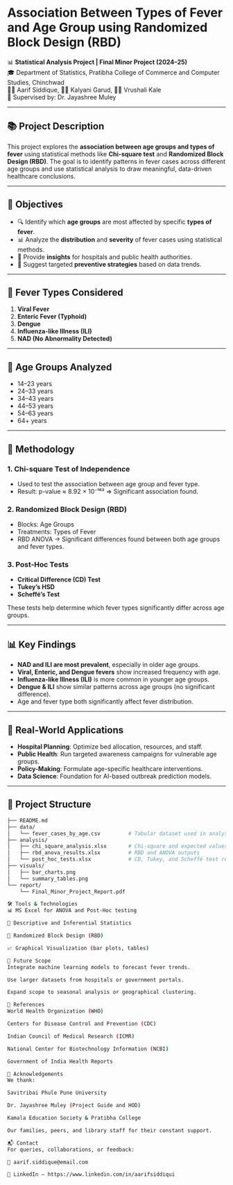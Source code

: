 # Association Between Types of Fever and Age Group using Randomized Block Design (RBD)

📊 **Statistical Analysis Project | Final Minor Project (2024–25)**  
🎓 Department of Statistics, Pratibha College of Commerce and Computer Studies, Chinchwad  
👨‍🎓 Aarif Siddique, 👩‍🎓 Kalyani Garud, 👩‍🎓 Vrushali Kale  
📘 Supervised by: Dr. Jayashree Muley

---

## 📚 Project Description

This project explores the **association between age groups and types of fever** using statistical methods like **Chi-square test** and **Randomized Block Design (RBD)**. The goal is to identify patterns in fever cases across different age groups and use statistical analysis to draw meaningful, data-driven healthcare conclusions.

---

## 🎯 Objectives

- 🔍 Identify which **age groups** are most affected by specific **types of fever**.
- 📊 Analyze the **distribution** and **severity** of fever cases using statistical methods.
- 🏥 Provide **insights** for hospitals and public health authorities.
- 🧪 Suggest targeted **preventive strategies** based on data trends.

---

## 🦠 Fever Types Considered

1. **Viral Fever**
2. **Enteric Fever (Typhoid)**
3. **Dengue**
4. **Influenza-like Illness (ILI)**
5. **NAD (No Abnormality Detected)**

---

## 👥 Age Groups Analyzed

- 14–23 years  
- 24–33 years  
- 34–43 years  
- 44–53 years  
- 54–63 years  
- 64+ years

---

## 🧪 Methodology

### 1. **Chi-square Test of Independence**
- Used to test the association between age group and fever type.
- Result: p-value ≈ 8.92 × 10⁻¹⁶³ ⇒ Significant association found.

### 2. **Randomized Block Design (RBD)**
- Blocks: Age Groups
- Treatments: Types of Fever
- RBD ANOVA → Significant differences found between both age groups and fever types.

### 3. **Post-Hoc Tests**
- **Critical Difference (CD) Test**
- **Tukey’s HSD**
- **Scheffé’s Test**

These tests help determine which fever types significantly differ across age groups.

---

## 📊 Key Findings

- **NAD and ILI are most prevalent**, especially in older age groups.
- **Viral, Enteric, and Dengue fevers** show increased frequency with age.
- **Influenza-like Illness (ILI)** is more common in younger age groups.
- **Dengue & ILI** show similar patterns across age groups (no significant difference).
- Age and fever type both significantly affect fever distribution.

---

## 🏥 Real-World Applications

- **Hospital Planning**: Optimize bed allocation, resources, and staff.
- **Public Health**: Run targeted awareness campaigns for vulnerable age groups.
- **Policy-Making**: Formulate age-specific healthcare interventions.
- **Data Science**: Foundation for AI-based outbreak prediction models.

---

## 📂 Project Structure

```bash
├── README.md
├── data/
│   └── fever_cases_by_age.csv         # Tabular dataset used in analysis
├── analysis/
│   ├── chi_square_analysis.xlsx       # Chi-square and expected values
│   ├── rbd_anova_results.xlsx         # RBD and ANOVA outputs
│   └── post_hoc_tests.xlsx            # CD, Tukey, and Scheffé test results
├── visuals/
│   ├── bar_charts.png
│   └── summary_tables.png
└── report/
    └── Final_Minor_Project_Report.pdf

🛠️ Tools & Technologies
📊 MS Excel for ANOVA and Post-Hoc testing

🧮 Descriptive and Inferential Statistics

🧾 Randomized Block Design (RBD)

📈 Graphical Visualization (bar plots, tables)

🔮 Future Scope
Integrate machine learning models to forecast fever trends.

Use larger datasets from hospitals or government portals.

Expand scope to seasonal analysis or geographical clustering.

📖 References
World Health Organization (WHO)

Centers for Disease Control and Prevention (CDC)

Indian Council of Medical Research (ICMR)

National Center for Biotechnology Information (NCBI)

Government of India Health Reports

🙌 Acknowledgements
We thank:

Savitribai Phule Pune University

Dr. Jayashree Muley (Project Guide and HOD)

Kamala Education Society & Pratibha College

Our families, peers, and library staff for their constant support.

📬 Contact
For queries, collaborations, or feedback:

📧 aarif.siddique@email.com

💼 LinkedIn – https://www.linkedin.com/in/aarifsiddiqui
